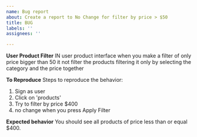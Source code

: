 ```yaml
---
name: Bug report
about: Create a report to No Change for filter by price > $50
title: BUG
labels: ''
assignees: ''

---
```


**User Product Filter**
IN user product interface 
when you make a filter of only price bigger than 50 it not filter the products 
filtering it only by selecting the category and the price together

**To Reproduce**
Steps to reproduce the behavior:
1. Sign as user
2. Click on 'products'
3. Try to filter by price $400
4. no change when you press Apply Filter

**Expected behavior**
You should see all products of price less than or equal $400.
